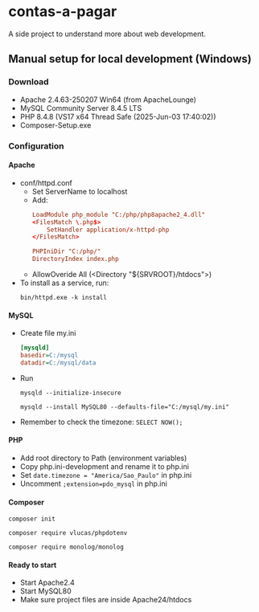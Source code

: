# contas-a-pagar
A side project to understand more about web development.

## Manual setup for local development (Windows)
### Download
- Apache 2.4.63-250207 Win64 (from ApacheLounge)
- MySQL Community Server 8.4.5 LTS
- PHP 8.4.8 (VS17 x64 Thread Safe (2025-Jun-03 17:40:02))
- Composer-Setup.exe
### Configuration
#### Apache
- conf/httpd.conf
    - Set ServerName to localhost
    - Add:
        ```conf
        LoadModule php_module "C:/php/php8apache2_4.dll"
        <FilesMatch \.php$>
            SetHandler application/x-httpd-php
        </FilesMatch>

        PHPIniDir "C:/php/"
        DirectoryIndex index.php
        ```
    - AllowOveride All (<Directory "${SRVROOT}/htdocs">)
- To install as a service, run: 
    ```
    bin/httpd.exe -k install
    ```
#### MySQL
- Create file my.ini
    ```ini
    [mysqld]
    basedir=C:/mysql
    datadir=C:/mysql/data
    ```
- Run
    ```
    mysqld --initialize-insecure
    ```
    ```
    mysqld --install MySQL80 --defaults-file="C:/mysql/my.ini"
    ```
- Remember to check the timezone: `SELECT NOW();`
#### PHP
- Add root directory to Path (environment variables)
- Copy php.ini-development and rename it to php.ini
- Set `date.timezone = "America/Sao_Paulo"` in php.ini
- Uncomment `;extension=pdo_mysql` in php.ini
#### Composer
```
composer init
```
```
composer require vlucas/phpdotenv
```
```
composer require monolog/monolog
```
#### Ready to start
- Start Apache2.4
- Start MySQL80
- Make sure project files are inside Apache24/htdocs